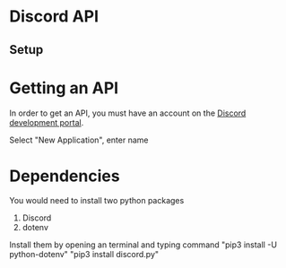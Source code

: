 # Discord API

## Setup

# Getting an API

In order to get an API, you must have an account on the [Discord development portal](https://discord.com/developers/applications).

Select "New Application", enter name

# Dependencies
You would need to install two python packages

1. Discord
2. dotenv

Install them by opening an terminal and typing command
"pip3 install -U python-dotenv"
"pip3 install discord.py"




